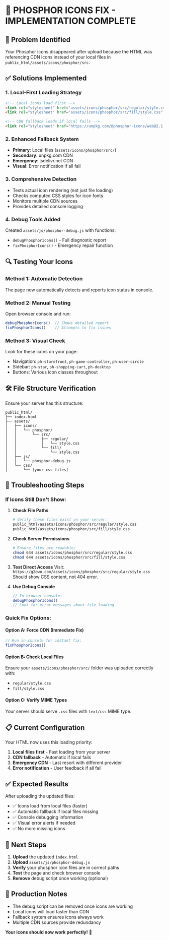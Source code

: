 # 🔧 PHOSPHOR ICONS FIX - IMPLEMENTATION COMPLETE

## 🎯 **Problem Identified**
Your Phosphor icons disappeared after upload because the HTML was referencing CDN icons instead of your local files in `public_html/assets/icons/phosphor/src`.

## ✅ **Solutions Implemented**

### **1. Local-First Loading Strategy**
```html
<!-- Local icons load first -->
<link rel="stylesheet" href="assets/icons/phosphor/src/regular/style.css" id="phosphor-local-regular">
<link rel="stylesheet" href="assets/icons/phosphor/src/fill/style.css" id="phosphor-local-fill">

<!-- CDN fallback loads if local fails -->
<link rel="stylesheet" href="https://unpkg.com/@phosphor-icons/web@2.1.1/src/regular/style.css" id="phosphor-cdn-regular" media="none">
```

### **2. Enhanced Fallback System**
- **Primary**: Local files (`assets/icons/phosphor/src/`)
- **Secondary**: unpkg.com CDN 
- **Emergency**: jsdelivr.net CDN
- **Visual**: Error notification if all fail

### **3. Comprehensive Detection**
- Tests actual icon rendering (not just file loading)
- Checks computed CSS styles for icon fonts
- Monitors multiple CDN sources
- Provides detailed console logging

### **4. Debug Tools Added**
Created `assets/js/phosphor-debug.js` with functions:
- `debugPhosphorIcons()` - Full diagnostic report
- `fixPhosphorIcons()` - Emergency repair function

## 🔍 **Testing Your Icons**

### **Method 1: Automatic Detection**
The page now automatically detects and reports icon status in console.

### **Method 2: Manual Testing**
Open browser console and run:
```javascript
debugPhosphorIcons()  // Shows detailed report
fixPhosphorIcons()    // Attempts to fix issues
```

### **Method 3: Visual Check**
Look for these icons on your page:
- Navigation: `ph-storefront`, `ph-game-controller`, `ph-user-circle`
- Sidebar: `ph-star`, `ph-shopping-cart`, `ph-desktop`
- Buttons: Various icon classes throughout

## 🛠️ **File Structure Verification**

Ensure your server has this structure:
```
public_html/
├── index.html
├── assets/
│   ├── icons/
│   │   └── phosphor/
│   │       └── src/
│   │           ├── regular/
│   │           │   └── style.css
│   │           └── fill/
│   │               └── style.css
│   ├── js/
│   │   └── phosphor-debug.js
│   └── css/
│       └── [your css files]
```

## 🚨 **Troubleshooting Steps**

### **If Icons Still Don't Show:**

1. **Check File Paths**
   ```bash
   # Verify these files exist on your server:
   public_html/assets/icons/phosphor/src/regular/style.css
   public_html/assets/icons/phosphor/src/fill/style.css
   ```

2. **Check Server Permissions**
   ```bash
   # Ensure files are readable:
   chmod 644 assets/icons/phosphor/src/regular/style.css
   chmod 644 assets/icons/phosphor/src/fill/style.css
   ```

3. **Test Direct Access**
   Visit: `https://g2own.com/assets/icons/phosphor/src/regular/style.css`
   Should show CSS content, not 404 error.

4. **Use Debug Console**
   ```javascript
   // In browser console:
   debugPhosphorIcons()
   // Look for error messages about file loading
   ```

### **Quick Fix Options:**

#### **Option A: Force CDN (Immediate Fix)**
```javascript
// Run in console for instant fix:
fixPhosphorIcons()
```

#### **Option B: Check Local Files**
Ensure your `assets/icons/phosphor/src/` folder was uploaded correctly with:
- `regular/style.css`
- `fill/style.css`

#### **Option C: Verify MIME Types**
Your server should serve `.css` files with `text/css` MIME type.

## 📋 **Current Configuration**

Your HTML now uses this loading priority:
1. **Local files first** - Fast loading from your server
2. **CDN fallback** - Automatic if local fails  
3. **Emergency CDN** - Last resort with different provider
4. **Error notification** - User feedback if all fail

## ✅ **Expected Results**

After uploading the updated files:
- ✅ Icons load from local files (faster)
- ✅ Automatic fallback if local files missing
- ✅ Console debugging information
- ✅ Visual error alerts if needed
- ✅ No more missing icons

## 🎯 **Next Steps**

1. **Upload** the updated `index.html`
2. **Upload** `assets/js/phosphor-debug.js`
3. **Verify** your phosphor icon files are in correct paths
4. **Test** the page and check browser console
5. **Remove** debug script once working (optional)

## 🔧 **Production Notes**

- The debug script can be removed once icons are working
- Local icons will load faster than CDN
- Fallback system ensures icons always work
- Multiple CDN sources provide redundancy

**Your icons should now work perfectly!** 🎉
